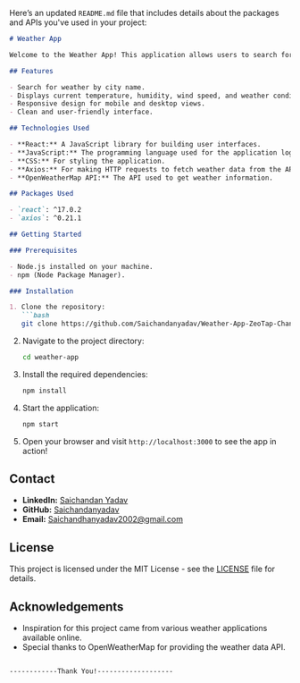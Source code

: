 Here’s an updated `README.md` file that includes details about the packages and APIs you've used in your project:

```markdown
# Weather App

Welcome to the Weather App! This application allows users to search for weather information by city.

## Features

- Search for weather by city name.
- Displays current temperature, humidity, wind speed, and weather conditions.
- Responsive design for mobile and desktop views.
- Clean and user-friendly interface.

## Technologies Used

- **React:** A JavaScript library for building user interfaces.
- **JavaScript:** The programming language used for the application logic.
- **CSS:** For styling the application.
- **Axios:** For making HTTP requests to fetch weather data from the API.
- **OpenWeatherMap API:** The API used to get weather information.

## Packages Used

- `react`: ^17.0.2
- `axios`: ^0.21.1

## Getting Started

### Prerequisites

- Node.js installed on your machine.
- npm (Node Package Manager).

### Installation

1. Clone the repository:
   ```bash
   git clone https://github.com/Saichandanyadav/Weather-App-ZeoTap-Chandan-app.git
   ```

2. Navigate to the project directory:
   ```bash
   cd weather-app
   ```

3. Install the required dependencies:
   ```bash
   npm install
   ```

4. Start the application:
   ```bash
   npm start
   ```

5. Open your browser and visit `http://localhost:3000` to see the app in action!

## Contact

- **LinkedIn:** [Saichandan Yadav](https://www.linkedin.com/in/saichandanyadav/)
- **GitHub:** [Saichandanyadav](https://github.com/Saichandanyadav/)
- **Email:** [Saichandhanyadav2002@gmail.com](mailto:Saichandhanyadav2002@gmail.com)

## License

This project is licensed under the MIT License - see the [LICENSE](LICENSE) file for details.

## Acknowledgements

- Inspiration for this project came from various weather applications available online.
- Special thanks to OpenWeatherMap for providing the weather data API.
```

------------Thank You!-------------------
